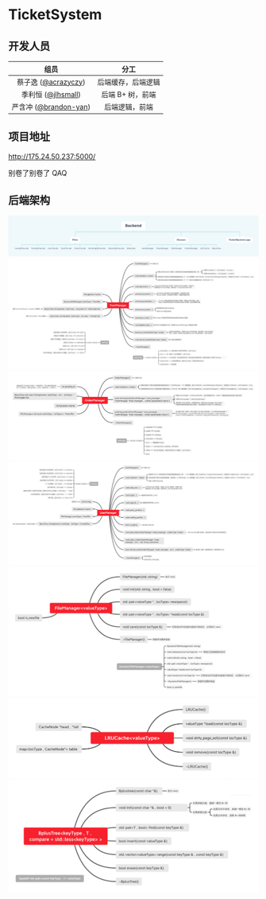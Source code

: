 # TicketSystem
## 开发人员
| 组员 | 分工 |
| :---: | :---: |
|蔡子逸 ([@acrazyczy](https://github.com/acrazyczy))|后端缓存，后端逻辑|
|季利恒 ([@jlhsmall](https://github.com/jlhsmall))|后端 B+ 树，前端|
|严含冲 ([@brandon-yan](https://github.com/brandon-yan))|后端逻辑，前端|

## 项目地址
http://175.24.50.237:5000/

别卷了别卷了 QAQ

## 后端架构
![Framework](doc/Framework.png)
![TrainManager](doc/TrainManager.png)
![OrderManager](doc/OrderManager.png)
![UserManager](doc/UserManager.png)
![FileManager](doc/FileManager.png)
![LRUCache](doc/LRUCache.png)
![BplusTree](doc/BplusTree.png)